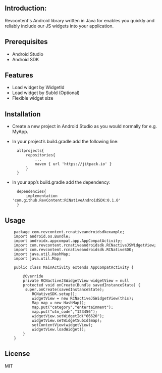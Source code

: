 
## Introduction:

Revcontent's Android library written in Java for enables you quickly and reliably include our JS widgets into your application.

## Prerequisites 

- Android Studio
- Android SDK

## Features 

- Load widget by WidgetId
- Load widget by SubId (Optional)
- Flexible widget size

## Installation 

- Create a new project in Android Studio as you would normally for e.g. MyApp.

- In your project’s build.gradle add the following line:
	
    	allprojects{
        	repositories{
            	...
                maven { url 'https://jitpack.io' }
            }
        }

- In your app’s build.gradle add the dependency:

	    dependencies{
            implementation 'com.github.RevContent:RCNativeAndroidSDK:0.1.0'
        }

## Usage


		package com.revcontent.rcnativeandroidsdkexample;
		import android.os.Bundle;
		import androidx.appcompat.app.AppCompatActivity;
		import com.revcontent.rcnativeandroidsdk.RCNactiveJSWidgetView;
		import com.revcontent.rcnativeandroidsdk.RCNativeSDK;
		import java.util.HashMap;
		import java.util.Map;

		public class MainActivity extends AppCompatActivity {
    	
        	@Override
            private RCNactiveJSWidgetView widgetView = null
    		protected void onCreate(Bundle savedInstanceState) {
       		 super.onCreate(savedInstanceState);
        		RCNativeSDK.setup();
        	    widgetView = new RCNactiveJSWidgetView(this);
        		Map map = new HashMap();
        		map.put("category","entertainment");
        		map.put("utm_code","123456");
        		widgetView.setWidgetId("66620");
        		widgetView.setWidgetSubId(map);
        		setContentView(widgetView);
        		widgetView.loadWidget();
    		}
        }
        
 ## License
 
 MIT
